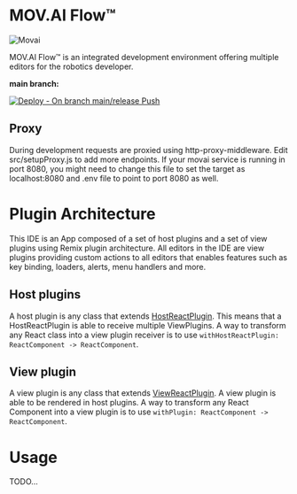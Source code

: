 # MOV.AI Flow™

![Movai](https://files.readme.io/d69ebeb-Flow-Logo_trans.png)

MOV.AI Flow™ is an integrated development environment offering multiple editors for the robotics developer.

**main branch:**

[![Deploy - On branch main/release Push](https://github.com/MOV-AI/frontend-npm-ide-ce/actions/workflows/DeployOnMergeMain.yml/badge.svg?branch=dev)](https://github.com/MOV-AI/frontend-npm-ide-ce/actions/workflows/DeployOnMergeMain.yml)

## Proxy

During development requests are proxied using http-proxy-middleware.
Edit src/setupProxy.js to add more endpoints. If your movai service is running in port 8080, you might need to change this file to set the target as localhost:8080 and .env file to point to port 8080 as well.

# Plugin Architecture

This IDE is an App composed of a set of host plugins and a set of view plugins using Remix plugin architecture. All editors in the IDE are view plugins providing custom actions to all editors that enables features such as key binding, loaders, alerts, menu handlers and more.

## Host plugins

A host plugin is any class that extends [HostReactPlugin](./ReactPlugin/HostReactPlugin.js). This means that a HostReactPlugin is able to receive multiple ViewPlugins. A way to transform any React class into a view plugin receiver is to use `withHostReactPlugin: ReactComponent -> ReactComponent`.

## View plugin

A view plugin is any class that extends [ViewReactPlugin](./ReactPlugin/ViewReactPlugin.js). A view plugin is able to be rendered in host plugins. A way to transform any React Component into a view plugin is to use `withPlugin: ReactComponent -> ReactComponent`.

# Usage

TODO...
